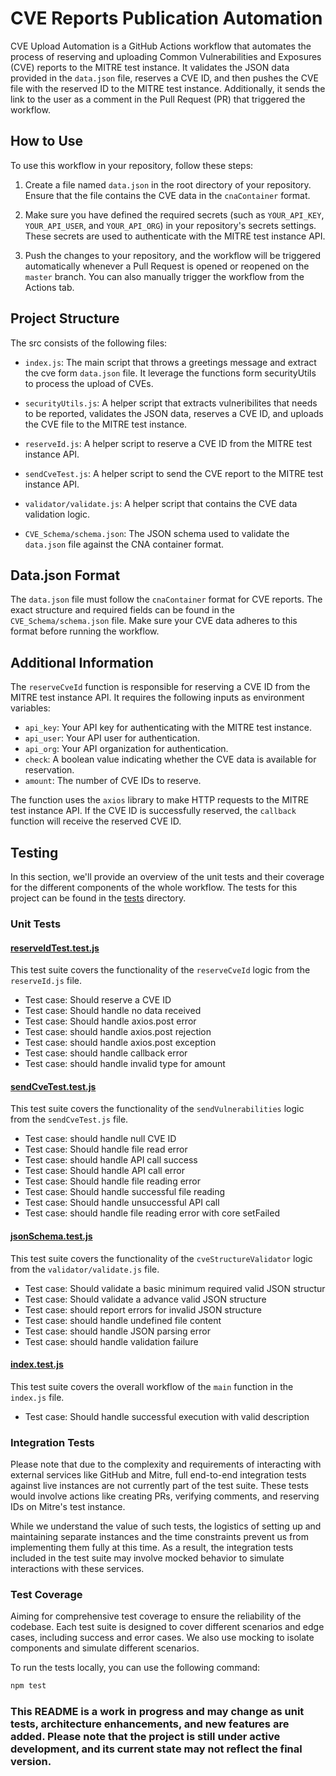 # CVE Reports Publication Automation

CVE Upload Automation is a GitHub Actions workflow that automates the process of reserving and uploading Common Vulnerabilities and Exposures (CVE) reports to the MITRE test instance. It validates the JSON data provided in the `data.json` file, reserves a CVE ID, and then pushes the CVE file with the reserved ID to the MITRE test instance. Additionally, it sends the link to the user as a comment in the Pull Request (PR) that triggered the workflow.

## How to Use

To use this workflow in your repository, follow these steps:

1. Create a file named `data.json` in the root directory of your repository. Ensure that the file contains the CVE data in the `cnaContainer` format.

2. Make sure you have defined the required secrets (such as `YOUR_API_KEY`, `YOUR_API_USER`, and `YOUR_API_ORG`) in your repository's secrets settings. These secrets are used to authenticate with the MITRE test instance API.

3. Push the changes to your repository, and the workflow will be triggered automatically whenever a Pull Request is opened or reopened on the `master` branch. You can also manually trigger the workflow from the Actions tab.

## Project Structure

The src consists of the following files:

- `index.js`: The main script that throws a greetings message and extract the cve form `data.json` file. It leverage the functions form securityUtils to process the upload of CVEs.

- `securityUtils.js`: A helper script that extracts vulneribilites that needs to be reported, validates the JSON data, reserves a CVE ID, and uploads the CVE file to the MITRE test instance.

- `reserveId.js`: A helper script to reserve a CVE ID from the MITRE test instance API.

- `sendCveTest.js`: A helper script to send the CVE report to the MITRE test instance API.

- `validator/validate.js`: A helper script that contains the CVE data validation logic.

- `CVE_Schema/schema.json`: The JSON schema used to validate the `data.json` file against the CNA container format.

## Data.json Format

The `data.json` file must follow the `cnaContainer` format for CVE reports. The exact structure and required fields can be found in the `CVE_Schema/schema.json` file. Make sure your CVE data adheres to this format before running the workflow.

## Additional Information

The `reserveCveId` function is responsible for reserving a CVE ID from the MITRE test instance API. It requires the following inputs as environment variables:

- `api_key`: Your API key for authenticating with the MITRE test instance.
- `api_user`: Your API user for authentication.
- `api_org`: Your API organization for authentication.
- `check`: A boolean value indicating whether the CVE data is available for reservation.
- `amount`: The number of CVE IDs to reserve.

The function uses the `axios` library to make HTTP requests to the MITRE test instance API. If the CVE ID is successfully reserved, the `callback` function will receive the reserved CVE ID.

## Testing

In this section, we'll provide an overview of the unit tests and their coverage for the different components of the whole workflow.
The tests for this project can be found in the [tests](./tests/) directory.

### Unit Tests

#### [reserveIdTest.test.js](./tests/reserveId.test.js)

This test suite covers the functionality of the `reserveCveId` logic from the `reserveId.js` file.

- Test case: Should reserve a CVE ID
- Test case: Should handle no data received
- Test case: Should handle axios.post error
- Test case: should handle axios.post rejection
- Test case: should handle axios.post exception
- Test case: should handle callback error
- Test case: should handle invalid type for amount

#### [sendCveTest.test.js](./tests/sendCveTest.test.js)

This test suite covers the functionality of the `sendVulnerabilities` logic from the `sendCveTest.js` file.

- Test case: should handle null CVE ID
- Test case: Should handle file read error
- Test case: should handle API call success
- Test case: Should handle API call error
- Test case: Should handle file reading error
- Test case: Should handle successful file reading
- Test case: Should handle unsuccessful API call
- Test case: should handle file reading error with core setFailed

#### [jsonSchema.test.js](./tests/jsonSchema.test.js)

This test suite covers the functionality of the `cveStructureValidator` logic from the `validator/validate.js` file.

- Test case: Should validate a basic minimum required valid JSON structur
- Test case: Should validate a advance valid JSON structure
- Test case: should report errors for invalid JSON structure
- Test case: should handle undefined file content
- Test case: should handle JSON parsing error
- Test case: should handle validation failure

#### [index.test.js](./tests/index.test.js)

This test suite covers the overall workflow of the `main` function in the `index.js` file.

- Test case: Should handle successful execution with valid description

### Integration Tests

Please note that due to the complexity and requirements of interacting with external services like GitHub and Mitre, full end-to-end integration tests against live instances are not currently part of the test suite. These tests would involve actions like creating PRs, verifying comments, and reserving IDs on Mitre's test instance.

While we understand the value of such tests, the logistics of setting up and maintaining separate instances and the time constraints prevent us from implementing them fully at this time. As a result, the integration tests included in the test suite may involve mocked behavior to simulate interactions with these services.

### Test Coverage

Aiming for comprehensive test coverage to ensure the reliability of the codebase. Each test suite is designed to cover different scenarios and edge cases, including success and error cases. We also use mocking to isolate components and simulate different scenarios.

To run the tests locally, you can use the following command:

```bash
npm test
```

### This README is a work in progress and may change as unit tests, architecture enhancements, and new features are added. Please note that the project is still under active development, and its current state may not reflect the final version.

